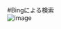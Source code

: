 #Bingによる検索  
![image](https://github.com/yamamoto-ryuzo/TEST-japan-opendata-chatgpt-plugin/assets/86514652/3f4c3b50-3166-44c3-8cd4-dced13f902df)
